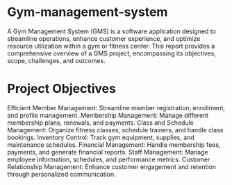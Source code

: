 # Gym-management-system
A Gym Management System (GMS) is a software application designed to streamline operations, enhance customer experience, and optimize resource utilization within a gym or fitness center. This report provides a comprehensive overview of a GMS project, encompassing its objectives, scope, challenges, and outcomes.
# Project Objectives
Efficient Member Management: Streamline member registration, enrollment, and profile management.
Membership Management: Manage different membership plans, renewals, and payments.
Class and Schedule Management: Organize fitness classes, schedule trainers, and handle class bookings.
Inventory Control: Track gym equipment, supplies, and maintenance schedules.
Financial Management: Handle membership fees, payments, and generate financial reports.
Staff Management: Manage employee information, schedules, and performance metrics.
Customer Relationship Management: Enhance customer engagement and retention through personalized communication.
